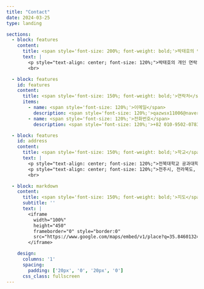```yaml
---
title: "Contact"
date: 2024-03-25
type: landing

sections:
  - block: features
    content:
      title: <span style='font-size: 200%; font-weight: bold;'>박태호의 연락처</span>
      text: |
        <p style="text-align: center; font-size: 120%;">박태호의 개인 연락처입니다. 이 포트폴리오에서 궁금하신 점이나 관심 있으신 내용이 있으면 아래로 연락주시면 감사드리겠습니다.</p>
        <br>

  - block: features
    id: features
    content:
      title: <span style='font-size: 150%; font-weight: bold;'>연락처</span>
      items:
        - name: <span style='font-size: 120%;'>이메일</span>
          description: <span style='font-size: 120%;'>qazwsx11006@naver.com</span>
        - name: <span style='font-size: 120%;'>전화번호</span>
          description: <span style='font-size: 120%;'>+82 010-9502-0783</span>

  - block: features
    id: address
    content:
      title: <span style='font-size: 150%; font-weight: bold;'>학교</span>
      text: |
        <p style="text-align: center; font-size: 120%;">전북대학교 공과대학 7호관 626호</p>
        <p style="text-align: center; font-size: 120%;">전주시, 전라북도, 54896, 대한민국</p>
        <br>

  - block: markdown
    content:
      title: <span style='font-size: 150%; font-weight: bold;'>지도</span>
      subtitle: ''
      text: |
        <iframe
          width="100%"
          height="450"
          frameborder="0" style="border:0"
          src="https://www.google.com/maps/embed/v1/place?q=35.84601324617979,127.13444961966684&key=AIzaSyCZRr8cQHz4SseG0buJIqACNMeYImJY0U0" allowfullscreen>
        </iframe>

    design:
      columns: '1'
      spacing:
        padding: ['20px', '0', '20px', '0']
      css_class: fullscreen
---
```

